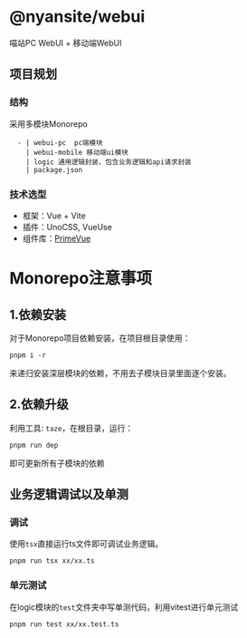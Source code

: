 # @nyansite/webui

喵站PC WebUI + 移动端WebUI

## 项目规划

### 结构

采用多模块Monorepo

```
  - | webui-pc  pc端模块
    | webui-mobile 移动端ui模块
    | logic 通用逻辑封装，包含业务逻辑和api请求封装
    | package.json
```

### 技术选型

- 框架：Vue + Vite
- 插件：UnoCSS, VueUse
- 组件库：[PrimeVue](https://github.com/primefaces/primevue)

# Monorepo注意事项

## 1.依赖安装

对于Monorepo项目依赖安装，在项目根目录使用：

```shell
pnpm i -r
```

来递归安装深层模块的依赖，不用去子模块目录里面逐个安装。

## 2.依赖升级

利用工具: `taze`，在根目录，运行：

```shell
pnpm run dep
```

即可更新所有子模块的依赖

## 业务逻辑调试以及单测

### 调试

使用`tsx`直接运行ts文件即可调试业务逻辑。

```shell
pnpm run tsx xx/xx.ts
```

### 单元测试

在logic模块的`test`文件夹中写单测代码，利用vitest进行单元测试

```shell
pnpm run test xx/xx.test.ts
```
